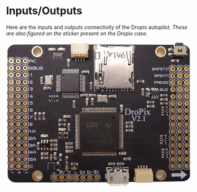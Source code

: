 # Inputs/Outputs

Here are the inputs and outputs connectivity of the Dropix autopilot. _These are also figured on the sticker present on the Dropix case_.

![](../.gitbook/assets/dropw.jpg)

